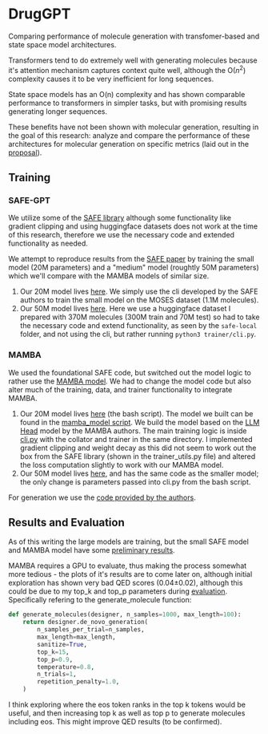# DrugGPT

Comparing performance of molecule generation with transfomer-based and state space model architectures.

Transformers tend to do extremely well with generating molecules because it's attention mechanism captures context quite well, although the O($n^2$) complexity causes it to be very inefficient for long sequences.

State space models has an O(n) complexity and has shown comparable performance to transformers in simpler tasks, but with promising results generating longer sequences.

These benefits have not been shown with molecular generation, resulting in the goal of this research: analyze and compare the performance of these architectures for molecular generation on specific metrics (laid out in the [proposal](./Proposal.pdf)).

## Training

### SAFE-GPT

We utilize some of the [SAFE library](https://github.com/datamol-io/safe) although some functionality like gradient clipping and using huggingface datasets does not work at the time of this research, therefore we use the necessary code and extended functionality as needed.

We attempt to reproduce results from the [SAFE paper](https://arxiv.org/pdf/2310.10773) by training the small model (20M parameters) and a "medium" model (roughtly 50M parameters) which we'll compare with the MAMBA models of similar size.

1. Our 20M model lives [here](./Architectures/train_from_scratch/SAFE_GPT/SAFE_small/). We simply use the cli developed by the SAFE authors to train the small model on the MOSES dataset (1.1M molecules).
2. Our 50M model lives [here](./Architectures/train_from_scratch/SAFE_GPT/SAFE_large/). Here we use a huggingface dataset I prepared with 370M molecules (300M train and 70M test) so had to take the necessary code and extend functionality, as seen by the `safe-local` folder, and not using the cli, but rather running `python3 trainer/cli.py`.

### MAMBA

We used the foundational SAFE code, but switched out the model logic to rather use the [MAMBA model](https://github.com/state-spaces/mamba/tree/main/mamba_ssm). We had to change the model code but also alter much of the training, data, and trainer functionality to integrate MAMBA.

1. Our 20M model lives [here](./Architectures/train_from_scratch/MAMBA/MAMBA_small_final/safe_local/) (the bash script). The model we built can be found in the [mamba_model script](./Architectures/train_from_scratch/MAMBA/MAMBA_small_final/safe_local/trainer/mamba_model.py). We build the model based on the [LLM Head](./Architectures/train_from_scratch/MAMBA/MAMBA_small_final/safe_local/trainer/mixer_seq_simple.py) model by the MAMBA authors. The main training logic is inside [cli.py](./Architectures/train_from_scratch/MAMBA/MAMBA_small_final/safe_local/trainer/cli.py) with the collator and trainer in the same directory. I implemented gradient clipping and weight decay as this did not seem to work out the box from the SAFE library (shown in the trainer_utils.py file) and altered the loss computation slightly to work with our MAMBA model.
2. Our 50M model lives [here](./Architectures/train_from_scratch/MAMBA/MAMBA_large/safe_local/), and has the same code as the smaller model; the only change is parameters passed into cli.py from the bash script.

For generation we use the [code provided by the authors](https://github.com/state-spaces/mamba/blob/main/mamba_ssm/utils/generation.py).

## Results and Evaluation

As of this writing the large models are training, but the small SAFE model and MAMBA model have some [preliminary results](./Architectures/result_and_evaluation/).

MAMBA requires a GPU to evaluate, thus making the process somewhat more tedious - the plots of it's results are to come later on, although initial exploration has shown very bad QED scores (0.04±0.02), although this could be due to my top_k and top_p parameters during [evaluation](./Architectures/train_from_scratch/MAMBA/MAMBA_small_final/safe_local/evaluate_mamba_small.py). Specifically refering to the generate_molecule function:

```py
def generate_molecules(designer, n_samples=1000, max_length=100):
    return designer.de_novo_generation(
        n_samples_per_trial=n_samples,
        max_length=max_length,
        sanitize=True,
        top_k=15,
        top_p=0.9,
        temperature=0.8,
        n_trials=1,
        repetition_penalty=1.0,
    )
```

I think exploring where the eos token ranks in the top k tokens would be useful, and then increasing top k as well as top p to generate molecules including eos. This might improve QED results (to be confirmed).
